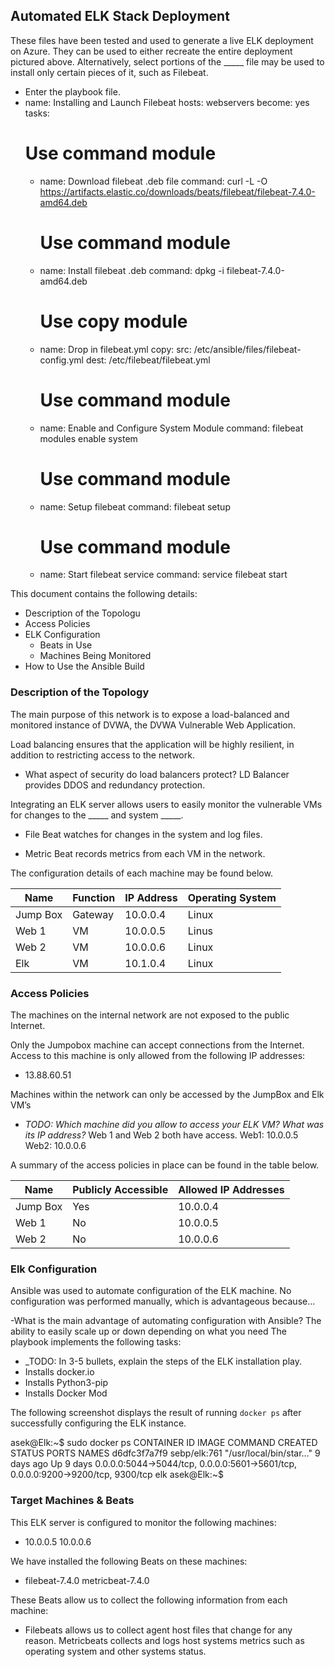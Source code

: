 ## Automated ELK Stack Deployment


These files have been tested and used to generate a live ELK deployment on Azure. They can be used to either recreate the entire deployment pictured above. Alternatively, select portions of the _____ file may be used to install only certain pieces of it, such as Filebeat.

  - Enter the playbook file. 
- name: Installing and Launch Filebeat
  hosts: webservers
  become: yes
  tasks:
    # Use command module
  - name: Download filebeat .deb file
    command: curl -L -O https://artifacts.elastic.co/downloads/beats/filebeat/filebeat-7.4.0-amd64.deb
    # Use command module
  - name: Install filebeat .deb
    command: dpkg -i filebeat-7.4.0-amd64.deb
    # Use copy module
  - name: Drop in filebeat.yml
    copy:
      src: /etc/ansible/files/filebeat-config.yml
      dest: /etc/filebeat/filebeat.yml
    # Use command module
  - name: Enable and Configure System Module
    command: filebeat modules enable system
    # Use command module
  - name: Setup filebeat
    command: filebeat setup
    # Use command module
  - name: Start filebeat service
    command: service filebeat start


This document contains the following details:
- Description of the Topologu
- Access Policies
- ELK Configuration
  - Beats in Use
  - Machines Being Monitored
- How to Use the Ansible Build


### Description of the Topology

The main purpose of this network is to expose a load-balanced and monitored instance of DVWA, the DVWA Vulnerable Web Application.

Load balancing ensures that the application will be highly resilient, in addition to restricting access to the network.
-	What aspect of security do load balancers protect? 
LD Balancer provides DDOS and redundancy protection.


Integrating an ELK server allows users to easily monitor the vulnerable VMs for changes to the _____ and system _____.

- File Beat watches for changes in the system and log files.

- Metric Beat records metrics from each VM in the network.

The configuration details of each machine may be found below.

| Name     | Function | IP Address | Operating System |
|----------|----------|------------|------------------|
| Jump Box | Gateway  | 10.0.0.4   | Linux            |
| Web 1    |  VM      | 10.0.0.5   | Linus            |
| Web 2    |  VM      | 10.0.0.6     | Linux          |
| Elk      |  VM      | 10.1.0.4   | Linux            |

### Access Policies

The machines on the internal network are not exposed to the public Internet. 

Only the Jumpobox machine can accept connections from the Internet. Access to this machine is only allowed from the following IP addresses:
- 13.88.60.51

Machines within the network can only be accessed by the JumpBox and Elk VM’s

- _TODO: Which machine did you allow to access your ELK VM? What was its IP address?_
Web 1 and Web 2 both have access. Web1: 10.0.0.5 Web2: 10.0.0.6


A summary of the access policies in place can be found in the table below.

| Name     | Publicly Accessible | Allowed IP Addresses |
|----------|---------------------|----------------------|
| Jump Box | Yes                 | 10.0.0.4             |
| Web 1    | No                  | 10.0.0.5             |
| Web 2    | No                  | 10.0.0.6             |

### Elk Configuration

Ansible was used to automate configuration of the ELK machine. No configuration was performed manually, which is advantageous because...

-What is the main advantage of automating configuration with Ansible?
The ability to easily scale up or down depending on what you need
The playbook implements the following tasks:
- _TODO: In 3-5 bullets, explain the steps of the ELK installation play. 
-	Installs docker.io
-	Installs Python3-pip
-	Installs Docker Mod 

The following screenshot displays the result of running `docker ps` after successfully configuring the ELK instance.

asek@Elk:~$ sudo docker ps
CONTAINER ID   IMAGE          COMMAND                  CREATED      STATUS      PORTS                                                                              NAMES
d6dfc3f7a7f9   sebp/elk:761   "/usr/local/bin/star…"   9 days ago   Up 9 days   0.0.0.0:5044->5044/tcp, 0.0.0.0:5601->5601/tcp, 0.0.0.0:9200->9200/tcp, 9300/tcp   elk
asek@Elk:~$

### Target Machines & Beats
This ELK server is configured to monitor the following machines:
-	10.0.0.5
      10.0.0.6

We have installed the following Beats on these machines:
-  filebeat-7.4.0 
   metricbeat-7.4.0

These Beats allow us to collect the following information from each machine:
- Filebeats allows us to collect agent host files that change for any reason. Metricbeats collects and logs host systems metrics such as operating system and other systems status.

